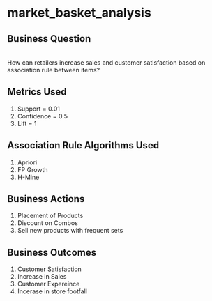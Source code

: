 # market_basket_analysis

## Business Question
</br>
How can retailers increase sales and customer satisfaction based on association rule between items?
</br>

## Metrics Used
1. Support = 0.01
2. Confidence = 0.5
3. Lift = 1

## Association Rule Algorithms Used
1. Apriori
2. FP Growth
3. H-Mine

## Business Actions
1. Placement of Products
2. Discount on Combos
3. Sell new products with frequent sets

## Business Outcomes
1. Customer Satisfaction
2. Increase in Sales
3. Customer Expereince
4. Incerase in store footfall

